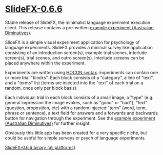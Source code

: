 [SlideFX-0.6.6](https://github.com/benhowell/SlideFX/releases/tag/v0.6.6)
===========
Stable release of SlideFX, the minimalist language experiment execution client. This release contains a pre-written [example experiment (Australian Diminutives)](src/resources/application.conf).

SlideFX is a simple visual experiment application for psychology of language experiments. SlideFX provides a minimal survey like application consisting of an introduction screen(s), example trial scenes, interlude screen(s), trial scenes, and outro screen(s). Interlude screens can be placed anywhere within the experiment.

Experiments are written using [HOCON syntax](https://github.com/typesafehub/config/blob/master/HOCON.md#hocon-human-optimized-config-object-notation).
Experiments can contain one or more trial "blocks". Each block consists of a "category", a line of "text", and a "terms" list (terms are injected into the "text" of each trial on a random, once only per block basis). 

Each individual trial in each block consists of a small image, a "type" (e.g. general impression the image evokes, such as "good" or "bad"), "text" (question, proposition, etc) with a random injected "term" (word, term, phrase or sentence), a text field for answers and a forwards and backwards button for navigation through the experiment. See the [example experiment (Australian Diminutives)](src/resources/application.conf) for further insight.

Obviously this little app has been created for a very specific niche, but could be useful for simple surveys or psych of language experiments.

[SlideFX-0.6.6 binary (all platforms)](https://github.com/benhowell/SlideFX/releases/tag/v0.6.6)
